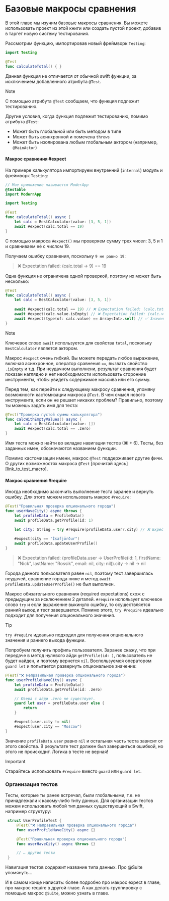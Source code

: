 # Базовые макросы сравнения

В этой главе мы изучим базовые макросы сравнения. Вы можете использовать проект из этой книги или создать пустой проект, добавив в таргет новую систему тестирования.
<!-- Скрин добавления новой системы тестирования -->
Рассмотрим функцию, импортировав новый фреймворк `Testing`:

```swift
import Testing

@Test
func calculateTotal() { }
```

Данная функция не отличается от обычной swift функции, за исключением добавленного атрибута `@Test`.

> [!NOTE]
> С помощью атрибута `@Test` сообщаем, что функция подлежит тестированию.

Другие условия, когда функция подлежит тестированию, помимо атрибута `@Test`:

- Может быть глобальной или быть методом в типе
- Может быть асинхронной и помечена `throws`
- Может быть изолирована любым глобальным актором (например, `@MainActor`)

#### Макрос сравнения #expect

На примере калькулятора импортируем внутренний (`internal`) модуль и фреймворк `Testing`:

```swift
// Мое приложение называется ModerApp
@testable
import ModernApp

import Testing

@Test
func calculateTotal() async {
	let calc = BestCalculator(value: [3, 5, 1])
	await #expect(calc.total == 19)
}
```

С помощью макроса `#expect()` мы проверяем сумму трех чисел: 3, 5 и 1 и сравниваем её с числом 19.

Получаем ошибку сравнения, поскольку `9 не равно 19`:

> ❌ Expectation failed: (calc.total → 9) == 19

Одна функция не ограничена одной проверкой, поэтому их может быть несколько:

```swift
@Test
func calculateTotal() async {
	let calc = BestCalculator(value: [3, 5, 1])
	
	await #expect(calc.total == 19) // ❌ Expectation failed: (calc.total → 9) == 19
	await #expect(calc.value.isEmpty) // ❌ Expectation failed: (calc.value → [3, 5, 1]).isEmpty → false
	await #expect(type(of: calc.value) == Array<Int>.self) // ✅ Значения калькулятора являются массивом целых чисел
}
```

> [!NOTE]
> Ключевое слово `await` используется для свойства `total`, поскольку `BestCalculator` является актором.

Макрос `#expect` очень гибкий. Вы можете передать любое выражение, включая асинхронное, оператор сравнения `==`, вызвать свойство `.isEmpty` и т.д.
При неудачном выполнени, результат сравнения будет показан наглядно и нет необходимости использовать сторонние инструменты, чтобы увидеть содержимое массива или его сумму.


Перед тем, как перейти к следующему макросу сравнения, упомяну возможности кастомизации макроса `@Test`.
В чем смысл нового инструмента, если он не решает никаких проблем? Правильно, поэтому ты можешь задать имя для теста:

```swift
@Test("Проверка пустой суммы калькулятора")
func calcWithEmptyValues() async {
	let calc = BestCalculator(value: [])
	await #expect(calc.total == .zero)
}
```

Имя теста можно найти во вкладке навигации тестов (⌘ + 6). Тесты, без заданных имен, обозначаются названием функции.
<!-- TODO: Скрин сюда -->

Помимо кастомизации имени, макрос `@Test` поддерживает другие фичи.
О других возможностях макроса `@Test` [прочитай здесь][link_to_test_macro].

#### Макрос сравнения #require

Иногда необходимо закончить выполнение теста заранее и вернуть ошибку. Для этого можем использовать макрос `#require`:

```swift
@Test("Правильная проверка опционального города")
func userHaveCity() async throws {
	let profileData = ProfileData()
	await profileData.getProfile(id: 1)

	let city: String = try #require(profileData.user?.city) // ❌ Expectation failed
	
	#expect(city == "Ísafjörður")
	await profileData.updateUserProfile()
}
```

> ❌ Expectation failed: (profileData.user → UserProfile(id: 1, firstName: "Nick", lastName: "Rossik", email: nil, city: nil)).city → nil → nil

Города данного пользователя равен `nil`, поэтому тест завершилась неудачей, сравнение города ниже и метод `await profileData.updateUserProfile()` не был выполнен.

<!--
Написать другой пример и показать, почему второе сравнения не имеет смысла, если значение равно nil
-->

Макрос обязательного сравнения (required expectations) схож с предыдущим за исключением 2 деталей.
`#require` использует ключевое слово `try` и если выражение выкинуло ошибку, то осуществляется ранний выход и тест завершается.
Помимо этого, `try #require` идеально подходит для получения опционального значения.


> [!TIP]
> `try #require` идеально подходил для получения опционального значения и раннего выхода функции.

Попробуем получить профиль пользователя. Заранее скажу, что при передаче в метод нулевого айди `getProfile(id: )`, пользователь не будет найден,
и поэтому вернется `nil`.
Воспользуемся оператором `guard let` и попытается развернуть опциональное значение:

```swift
@Test("❌ Неправильная проверка опционального города")
func userProfileHaveCity() async {
	let profileData = ProfileData()
	await profileData.getProfile(id: .zero)

	// Юзера с айди .zero не существует.
	guard let user = profileData.user else {
		return
	}

	#expect(user.city != nil)
	#expect(user.city == "Moscow")
}
```

Значение `profileData.user` равно `nil` и остальная часть теста зависит от этого свойства.
В результате тест должен был завершиться ошибкой, но этого не происходит. Логика в тесте не верная!

> [!IMPORTANT]
> Старайтесь использовать `#require` вместо `guard` или `guard let`.


### Организация тестов

Тесты, которые ты ранее встречал, были глобальными, т.е. не принадлежали к какому-либо типу данных.
Для организации тестов можем использовать любой тип данных существующий в Swift, например структуру:

```swift
 struct UserProfileTest {
	 @Test("❌ Неправильная проверка опционального города")
	 func userProfileHaveCity() async {}

	 @Test("Правильная проверка опционального города")
	 func userHaveCity() async throws {}

	 // … другие тесты
 }
```

Навигация тестов содержит название типа данных. Про @Suite упомянуть…


И в самом конце написать: более подробно про макрос expect в главе, про макрос require в другой главе.
А как делать группировку с помощью макрос `@Suite`, можно узнать в главе.
